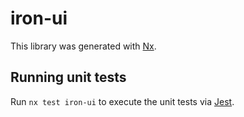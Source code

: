 # iron-ui

This library was generated with [Nx](https://nx.dev).

## Running unit tests

Run `nx test iron-ui` to execute the unit tests via [Jest](https://jestjs.io).
